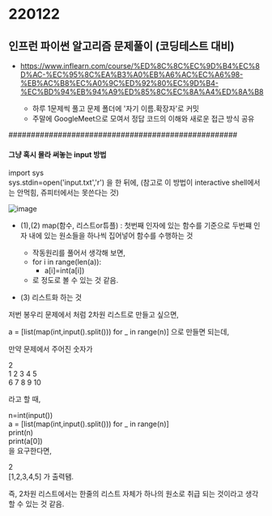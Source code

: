 # 220122

## 인프런 파이썬 알고리즘 문제풀이 (코딩테스트 대비)
- https://www.inflearn.com/course/%ED%8C%8C%EC%9D%B4%EC%8D%AC-%EC%95%8C%EA%B3%A0%EB%A6%AC%EC%A6%98-%EB%AC%B8%EC%A0%9C%ED%92%80%EC%9D%B4-%EC%BD%94%EB%94%A9%ED%85%8C%EC%8A%A4%ED%8A%B8

  - 하루 1문제씩 풀고 문제 폴더에 '자기 이름.확장자'로 커밋
  - 주말에 GoogleMeet으로 모여서 정답 코드의 이해와 새로운 접근 방식 공유

###################################################

#### 그냥 혹시 몰라 써놓는 input 방법
import sys  
sys.stdin=open('input.txt','r') 을 한 뒤에,  (참고로 이 방법이 interactive shell에서는 안먹힘, 쥬피터에서는 못쓴다는 것)

![image](https://user-images.githubusercontent.com/76681523/150662324-6cb1f033-59c0-4268-9387-39b4935d0844.png)

- (1),(2) map(함수, 리스트or튜플) : 첫번째 인자에 있는 함수를 기준으로 두번쨰 인자 내에 있는 원소들을 하나씩 집어넣어 함수를 수행하는 것
  - 작동원리를 풀어서 생각해 보면,
  - for i in range(len(a)):
    - a[i]=int(a[i])
  - 로 정도로 볼 수 있는 것 같음.
  
 - (3) 리스트화 하는 것

저번 봉우리 문제에서 처럼 2차원 리스트로 만들고 싶으면, 

a = [list(map(int,input().split())) for _ in range(n)] 
으로 만들면 되는데,   

만약 문제에서 주어진 숫자가 

2   
1 2 3 4 5    
6 7 8 9 10  

라고 할 때,

n=int(input())   
a = [list(map(int,input().split())) for _ in range(n)]    
print(n)    
print(a[0])    
을 요구한다면,         

2     
[1,2,3,4,5] 가 출력됌.  

즉, 2차원 리스트에서는 한줄의 리스트 자체가 하나의 원소로 취급 되는 것이라고 생각할 수 있는 것 같음.
